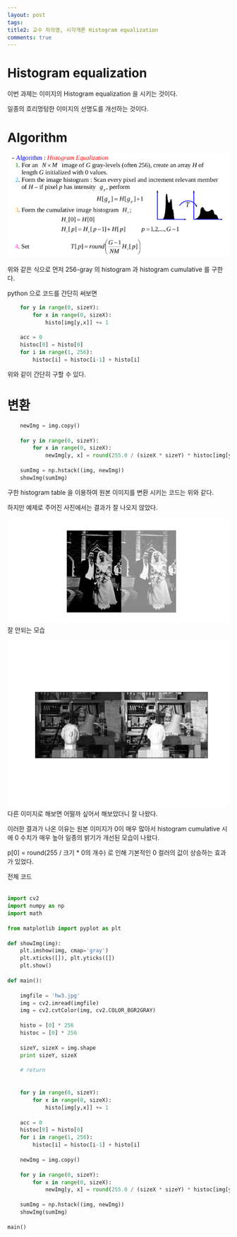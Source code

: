 ```yaml
---
layout: post
tags: 
title2: 교수 차의영, 시각개론 Histogram equalization 
comments: true
---
```



# Histogram equalization 

이번 과제는 이미지의 Histogram equalization 을 시키는 것이다. 

일종의 흐리멍텅한 이미지의 선명도를 개선하는 것이다.

# Algorithm

![](../images/visual/hw3_3.png)

위와 같은 식으로 먼저 256-gray 의 histogram 과 histogram cumulative 를 구한다.

python 으로 코드를 간단히 써보면

``` python
    for y in range(0, sizeY):
        for x in range(0, sizeX):
            histo[img[y,x]] += 1

    acc = 0
    histoc[0] = histo[0]
    for i in range(1, 256):
        histoc[i] = histoc[i-1] + histo[i]
```

위와 같이 간단히 구할 수 있다. 


# 변환


``` python
    newImg = img.copy()

    for y in range(0, sizeY):
        for x in range(0, sizeX):
            newImg[y, x] = round(255.0 / (sizeX * sizeY) * histoc[img[y, x]]) 

    sumImg = np.hstack((img, newImg))    
    showImg(sumImg) 

```

구한 histogram table 을 이용하여 원본 이미지를 변환 시키는 코드는 위와 같다.

하지만 예제로 주어진 사진에서는 결과가 잘 나오지 않았다. 

![](../images/visual/hw3_2.png)
잘 안되는 모습

![](../images/visual/hw3_1.png) 
다른 이미지로 해보면 어떨까 싶어서 해보았더니 잘 나왔다.

이러한 결과가 나온 이유는 원본 이미지가 0이 매우 많아서 histogram cumulative 시에 0 수치가 매우 높아 일종의 밝기가 개선된 모습이 나왔다.

p[0] = round(255 / 크기 * 0의 개수)  로 인해 기본적인 0 컬러의 값이 상승하는 효과가 있었다.


전체 코드
``` python

import cv2
import numpy as np
import math

from matplotlib import pyplot as plt

def showImg(img):
    plt.imshow(img, cmap='gray')
    plt.xticks([]), plt.yticks([])
    plt.show()

def main():

    imgfile = 'hw3.jpg' 
    img = cv2.imread(imgfile) 
    img = cv2.cvtColor(img, cv2.COLOR_BGR2GRAY)

    histo = [0] * 256
    histoc = [0] * 256

    sizeY, sizeX = img.shape
    print sizeY, sizeX

    # return


    for y in range(0, sizeY):
        for x in range(0, sizeX):
            histo[img[y,x]] += 1

    acc = 0
    histoc[0] = histo[0]
    for i in range(1, 256):
        histoc[i] = histoc[i-1] + histo[i]

    newImg = img.copy()

    for y in range(0, sizeY):
        for x in range(0, sizeX):
            newImg[y, x] = round(255.0 / (sizeX * sizeY) * histoc[img[y, x]]) 

    sumImg = np.hstack((img, newImg))    
    showImg(sumImg) 

main()


```

